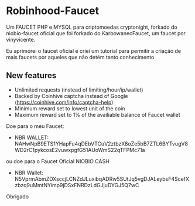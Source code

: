 # Robinhood-Faucet

Um FAUCET PHP e MYSQL para criptomoedas cryptonight, forkado do niobio-faucet oficial que foi forkado do KarbowanecFaucet, um faucet por vinyvicente.

Eu aprimorei o faucet oficial e criei um tutorial para permitir a criação de mais faucets por aqueles que não detém tanto conhecimento

## New features

- Unlimited requests (instead of limiting/hour/ip/wallet)
- Backed by Coinhive captcha instead of Google (https://coinhive.com/info/captcha-help)
- Minimum reward set to lowest unit of the coin
- Maximum reward set to 1% of the availiable balance of Faucet wallet

Doe para o meu Faucet:

* NBR WALLET: NAHwNpB9ETS1YHapFu4qDEbVTCuV2ztbzX8oZe5bB7ZTL6BYTvugV8WD2rC1pykcosE2vuwxpgfG51AUoWmS22qTFPMc71a

ou doe para o Faucet Oficial NIOBIO CASH

* NBR Wallet: N5VprmAbmZDXsccjLCNZdJLuxibqADRw5SUtJq5vgDJALeybsF4ScefXzbzq9uMmtNYimp9jDSxFNRDzLdGJjuDYGJ5Q7wC

Obrigado
